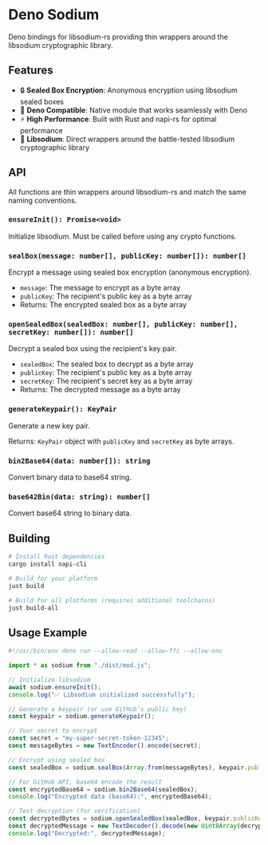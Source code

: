 # Deno Sodium

Deno bindings for libsodium-rs providing thin wrappers around the libsodium cryptographic library.

## Features

- 🔒 **Sealed Box Encryption**: Anonymous encryption using libsodium sealed boxes
- 🦕 **Deno Compatible**: Native module that works seamlessly with Deno
- ⚡ **High Performance**: Built with Rust and napi-rs for optimal performance
- 🔐 **Libsodium**: Direct wrappers around the battle-tested libsodium cryptographic library

## API

All functions are thin wrappers around libsodium-rs and match the same naming conventions.

### `ensureInit(): Promise<void>`

Initialize libsodium. Must be called before using any crypto functions.

### `sealBox(message: number[], publicKey: number[]): number[]`

Encrypt a message using sealed box encryption (anonymous encryption).

- `message`: The message to encrypt as a byte array
- `publicKey`: The recipient's public key as a byte array
- Returns: The encrypted sealed box as a byte array

### `openSealedBox(sealedBox: number[], publicKey: number[], secretKey: number[]): number[]`

Decrypt a sealed box using the recipient's key pair.

- `sealedBox`: The sealed box to decrypt as a byte array
- `publicKey`: The recipient's public key as a byte array
- `secretKey`: The recipient's secret key as a byte array
- Returns: The decrypted message as a byte array

### `generateKeypair(): KeyPair`

Generate a new key pair.

Returns: `KeyPair` object with `publicKey` and `secretKey` as byte arrays.

### `bin2Base64(data: number[]): string`

Convert binary data to base64 string.

### `base642Bin(data: string): number[]`

Convert base64 string to binary data.

## Building

```bash
# Install Rust dependencies
cargo install napi-cli

# Build for your platform
just build

# Build for all platforms (requires additional toolchains)
just build-all
```

## Usage Example

```typescript
#!/usr/bin/env deno run --allow-read --allow-ffi --allow-env

import * as sodium from "./dist/mod.js";

// Initialize libsodium
await sodium.ensureInit();
console.log("✅ Libsodium initialized successfully");

// Generate a keypair (or use GitHub's public key)
const keypair = sodium.generateKeypair();

// Your secret to encrypt
const secret = "my-super-secret-token-12345";
const messageBytes = new TextEncoder().encode(secret);

// Encrypt using sealed box
const sealedBox = sodium.sealBox(Array.from(messageBytes), keypair.publicKey);

// For GitHub API, base64 encode the result
const encryptedBase64 = sodium.bin2Base64(sealedBox);
console.log("Encrypted data (base64):", encryptedBase64);

// Test decryption (for verification)
const decryptedBytes = sodium.openSealedBox(sealedBox, keypair.publicKey, keypair.secretKey);
const decryptedMessage = new TextDecoder().decode(new Uint8Array(decryptedBytes));
console.log("Decrypted:", decryptedMessage);
```
